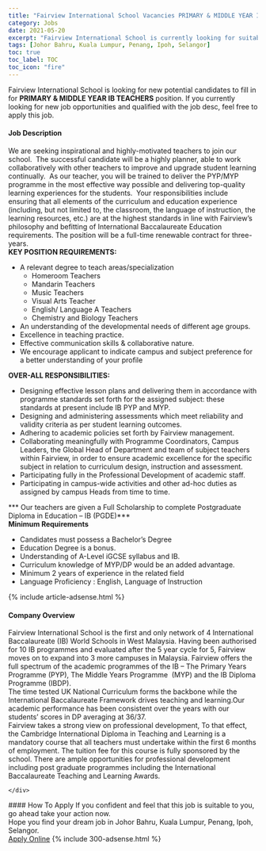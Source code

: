 ```yaml
---
title: "Fairview International School Vacancies PRIMARY & MIDDLE YEAR IB TEACHERS" 
category: Jobs 
date: 2021-05-20 
excerpt: "Fairview International School is currently looking for suitable person to fill in the PRIMARY & MIDDLE YEAR IB TEACHERS which based in Johor Bahru, Kuala Lumpur, Penang, Ipoh, Selangor" 
tags: [Johor Bahru, Kuala Lumpur, Penang, Ipoh, Selangor] 
toc: true 
toc_label: TOC 
toc_icon: "fire" 
--- 
```


<p>Fairview International School is looking for new potential candidates to fill in for <b>PRIMARY & MIDDLE YEAR IB TEACHERS</b> position. If you currently looking for new job opportunities and qualified with the job desc, feel free to apply this job.
</p><div><div><h4>Job Description</h4></div><div><div><span><div><div>We are seeking inspirational and highly-motivated teachers to join our school.&#160; The successful candidate will be a highly planner, able to work collaboratively with other teachers to improve and upgrade student learning continually.&#160; As our teacher, you will be trained to deliver the PYP/MYP programme in the most effective way possible and delivering top-quality learning experiences for the students.&#160; Your responsibilities include ensuring that all elements of the curriculum and education experience (including, but not limited to, the classroom, the language of instruction, the learning resources, etc.) are at the highest standards in line with Fairview&#8217;s philosophy and befitting of International Baccalaureate Education requirements. The position will be a full-time renewable contract for three-years.</div><div><strong>KEY POSITION REQUIREMENTS:</strong></div><ul><li>A relevant degree to teach areas/specialization<ul><li>Homeroom Teachers</li><li>Mandarin Teachers</li><li>Music Teachers</li><li>Visual Arts Teacher</li><li>English/ Language A Teachers</li><li>Chemistry and Biology Teachers</li></ul></li><li>An understanding of the developmental needs of different age groups.</li><li>Excellence in teaching practice.</li><li>Effective communication skills &amp; collaborative nature.</li><li>We encourage applicant to indicate campus and subject preference for a better understanding of your profile</li></ul><div><strong>OVER-ALL RESPONSIBILITIES:</strong></div><ul><li>Designing effective lesson plans and delivering them in accordance with programme standards set forth for the assigned subject: these standards at present include IB PYP and MYP.</li><li>Designing and administering assessments which meet reliability and validity criteria as per student learning outcomes.</li><li>Adhering to academic policies set forth by Fairview management.</li><li>Collaborating meaningfully with Programme Coordinators, Campus Leaders, the Global Head of Department and team of subject teachers within Fairview, in order to ensure academic excellence for the specific subject in relation to curriculum design, instruction and assessment.</li><li>Participating fully in the Professional Development of academic staff.</li><li>Participating in campus-wide activities and other ad-hoc duties as assigned by campus Heads from time to time.</li></ul><div>*** Our teachers are given a Full Scholarship to complete Postgraduate Diploma in Education &#8211; IB (PGDE)***</div><div><strong>Minimum Requirements</strong></div><ul><li>Candidates must possess a Bachelor&#8217;s Degree</li><li>Education Degree is a bonus.</li><li>Understanding of A-Level iGCSE syllabus and IB.</li><li>Curriculum knowledge of MYP/DP would be an added advantage.</li><li>Minimum 2 years of experience in the related field</li><li>Language Proficiency : English, Language of Instruction</li></ul></div></span></div></div></div> 
{% include article-adsense.html %} 
<div><div><h4>Company Overview</h4></div><div><div><span><div><div>
<div>
		Fairview International School is the first and only network of 4 International Baccalaureate (IB) World Schools in West Malaysia. Having been authorised for 10 IB programmes and evaluated after the 5 year cycle for 5, Fairview moves on to expand into 3 more campuses in Malaysia. Fairview offers the full spectrum of the academic programmes of the IB &#8211; The Primary Years Programme (PYP), The Middle Years Programme&#160; (MYP) and the IB Diploma Programme (IBDP).
		<div>
			The time tested UK National Curriculum forms the backbone while the International Baccalaureate Framework drives teaching and learning.Our academic performance has been consistent over the years with our students&#8217; scores in DP averaging at 36/37.</div>
		Fairview takes a strong view on professional development, To that effect, the Cambridge International Diploma in Teaching and Learning is a mandatory course that all teachers must undertake within the first 6 months of employment. The tuition fee for this course is fully sponsored by the school. There are ample opportunities for professional development including post graduate programmes including the International Baccalaureate Teaching and Learning Awards.
		
	</div>
</div></div></span></div></div></div> 
#### How To Apply 
If you confident and feel that this job is suitable to you, go ahead take your action now. <br/> 
Hope you find your dream job in Johor Bahru, Kuala Lumpur, Penang, Ipoh, Selangor. <br/> 
<a href="https://www.jobstreet.com.my/en/job/primary-middle-year-ib-teachers-4568695?jobId=jobstreet-my-job-4568695&" class="btn btn--info" target="_blank" rel="nofollow noopenner">Apply Online</a> 
{% include 300-adsense.html %} 